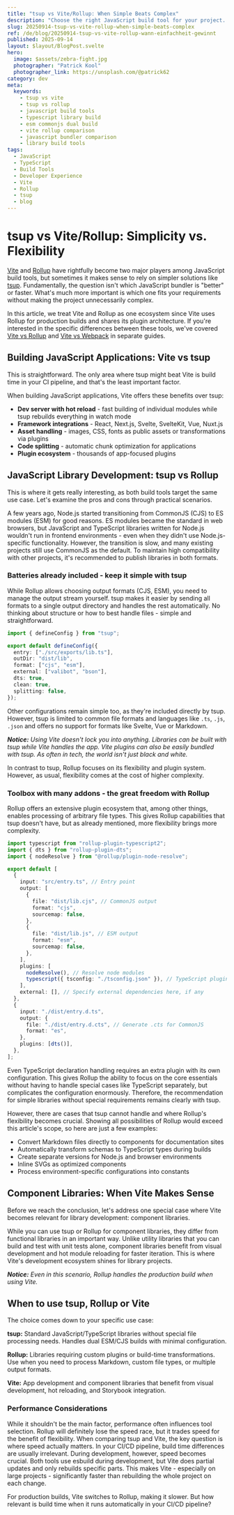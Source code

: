 ```yaml
---
title: "tsup vs Vite/Rollup: When Simple Beats Complex"
description: "Choose the right JavaScript build tool for your project. Compare tsup with Vite/Rollup for apps and libraries. Includes configuration examples and decision framework."
slug: 20250914-tsup-vs-vite-rollup-when-simple-beats-complex
ref: /de/blog/20250914-tsup-vs-vite-rollup-wann-einfachheit-gewinnt
published: 2025-09-14
layout: $layout/BlogPost.svelte
hero:
  image: $assets/zebra-fight.jpg
  photographer: "Patrick Kool"
  photographer_link: https://unsplash.com/@patrick62
category: dev
meta:
  keywords:
    - tsup vs vite
    - tsup vs rollup
    - javascript build tools
    - typescript library build
    - esm commonjs dual build
    - vite rollup comparison
    - javascript bundler comparison
    - library build tools
tags:
  - JavaScript
  - TypeScript
  - Build Tools
  - Developer Experience
  - Vite
  - Rollup
  - tsup
  - blog
---
```


# tsup vs Vite/Rollup: Simplicity vs. Flexibility

[Vite](https://vite.dev/) and [Rollup](https://rollupjs.org/introduction/) have rightfully become two major players among JavaScript build tools, but sometimes it makes sense to rely on simpler solutions like [tsup](https://tsup.egoist.dev/#what-can-it-bundle). Fundamentally, the question isn't which JavaScript bundler is "better" or faster. What's much more important is which one fits your requirements without making the project unnecessarily complex.

In this article, we treat Vite and Rollup as one ecosystem since Vite uses Rollup for production builds and shares its plugin architecture. If you're interested in the specific differences between these tools, we've covered [Vite vs Rollup](/en/blog/20250908-vite-vs-rollup-build-tools/) and [Vite vs Webpack](/en/blog/20250417-vite-rollup-webpack/) in separate guides.

## Building JavaScript Applications: Vite vs tsup

This is straightforward. The only area where tsup might beat Vite is build time in your CI pipeline, and that's the least important factor.

When building JavaScript applications, Vite offers these benefits over tsup:

- **Dev server with hot reload** - fast building of individual modules while tsup rebuilds everything in watch mode
- **Framework integrations** - React, Next.js, Svelte, SvelteKit, Vue, Nuxt.js
- **Asset handling** - images, CSS, fonts as public assets or transformations via plugins
- **Code splitting** - automatic chunk optimization for applications
- **Plugin ecosystem** - thousands of app-focused plugins

## JavaScript Library Development: tsup vs Rollup

This is where it gets really interesting, as both build tools target the same use case. Let's examine the pros and cons through practical scenarios.

A few years ago, Node.js started transitioning from CommonJS (CJS) to ES modules (ESM) for good reasons. ES modules became the standard in web browsers, but JavaScript and TypeScript libraries written for Node.js wouldn't run in frontend environments - even when they didn't use Node.js-specific functionality. However, the transition is slow, and many existing projects still use CommonJS as the default. To maintain high compatibility with other projects, it's recommended to publish libraries in both formats.

### Batteries already included - keep it simple with tsup

While Rollup allows choosing output formats (CJS, ESM), you need to manage the output stream yourself. tsup makes it easier by sending all formats to a single output directory and handles the rest automatically. No thinking about structure or how to best handle files - simple and straightforward.

```ts title="tsup.config.ts"
import { defineConfig } from "tsup";

export default defineConfig({
  entry: ["./src/exports/lib.ts"],
  outDir: "dist/lib",
  format: ["cjs", "esm"],
  external: ["valibot", "bson"],
  dts: true,
  clean: true,
  splitting: false,
});
```

Other configurations remain simple too, as they're included directly by tsup. However, tsup is limited to common file formats and languages like `.ts`, `.js`, `.json` and offers no support for formats like Svelte, Vue or Markdown.

_**Notice:** Using Vite doesn't lock you into anything. Libraries can be built with tsup while Vite handles the app. Vite plugins can also be easily bundled with tsup. As often in tech, the world isn't just black and white._

In contrast to tsup, Rollup focuses on its flexibility and plugin system. However, as usual, flexibility comes at the cost of higher complexity.

### Toolbox with many addons - the great freedom with Rollup

Rollup offers an extensive plugin ecosystem that, among other things, enables processing of arbitrary file types. This gives Rollup capabilities that tsup doesn't have, but as already mentioned, more flexibility brings more complexity.

```ts title="rollup.config.js"
import typescript from "rollup-plugin-typescript2";
import { dts } from "rollup-plugin-dts";
import { nodeResolve } from "@rollup/plugin-node-resolve";

export default [
  {
    input: "src/entry.ts", // Entry point
    output: [
      {
        file: "dist/lib.cjs", // CommonJS output
        format: "cjs",
        sourcemap: false,
      },
      {
        file: "dist/lib.js", // ESM output
        format: "esm",
        sourcemap: false,
      },
    ],
    plugins: [
      nodeResolve(), // Resolve node modules
      typescript({ tsconfig: "./tsconfig.json" }), // TypeScript plugin
    ],
    external: [], // Specify external dependencies here, if any
  },
  {
    input: "./dist/entry.d.ts",
    output: {
      file: "./dist/entry.d.cts", // Generate .cts for CommonJS
      format: "es",
    },
    plugins: [dts()],
  },
];
```

Even TypeScript declaration handling requires an extra plugin with its own configuration. This gives Rollup the ability to focus on the core essentials without having to handle special cases like TypeScript separately, but complicates the configuration enormously. Therefore, the recommendation for simple libraries without special requirements remains clearly with tsup.

However, there are cases that tsup cannot handle and where Rollup's flexibility becomes crucial. Showing all possibilities of Rollup would exceed this article's scope, so here are just a few examples:

- Convert Markdown files directly to components for documentation sites
- Automatically transform schemas to TypeScript types during builds
- Create separate versions for Node.js and browser environments
- Inline SVGs as optimized components
- Process environment-specific configurations into constants

## Component Libraries: When Vite Makes Sense

Before we reach the conclusion, let's address one special case where Vite becomes relevant for library development: component libraries.

While you can use tsup or Rollup for component libraries, they differ from functional libraries in an important way. Unlike utility libraries that you can build and test with unit tests alone, component libraries benefit from visual development and hot module reloading for faster iteration. This is where Vite's development ecosystem shines for library projects.

_**Notice:** Even in this scenario, Rollup handles the production build when using Vite._

## When to use tsup, Rollup or Vite

The choice comes down to your specific use case:

**tsup:** Standard JavaScript/TypeScript libraries without special file processing needs. Handles dual ESM/CJS builds with minimal configuration.

**Rollup:** Libraries requiring custom plugins or build-time transformations. Use when you need to process Markdown, custom file types, or multiple output formats.

**Vite:** App development and component libraries that benefit from visual development, hot reloading, and Storybook integration.

### Performance Considerations

While it shouldn't be the main factor, performance often influences tool selection. Rollup will definitely lose the speed race, but it trades speed for the benefit of flexibility. When comparing tsup and Vite, the key question is where speed actually matters. In your CI/CD pipeline, build time differences are usually irrelevant. During development, however, speed becomes crucial. Both tools use esbuild during development, but Vite does partial updates and only rebuilds specific parts. This makes Vite - especially on large projects - significantly faster than rebuilding the whole project on each change.

For production builds, Vite switches to Rollup, making it slower. But how relevant is build time when it runs automatically in your CI/CD pipeline?

